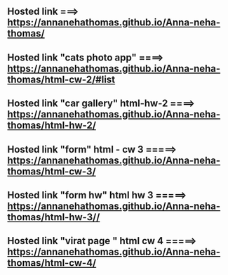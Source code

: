 ## Hosted link ===> https://annanehathomas.github.io/Anna-neha-thomas/
## Hosted link "cats photo app" ====> https://annanehathomas.github.io/Anna-neha-thomas/html-cw-2/#list
## Hosted link "car gallery" html-hw-2 ====> https://annanehathomas.github.io/Anna-neha-thomas/html-hw-2/
## Hosted link "form" html - cw 3 =====> https://annanehathomas.github.io/Anna-neha-thomas/html-cw-3/
## Hosted link "form hw" html hw 3 =====> https://annanehathomas.github.io/Anna-neha-thomas/html-hw-3//
## Hosted link "virat page " html cw 4 =====> https://annanehathomas.github.io/Anna-neha-thomas/html-cw-4/
